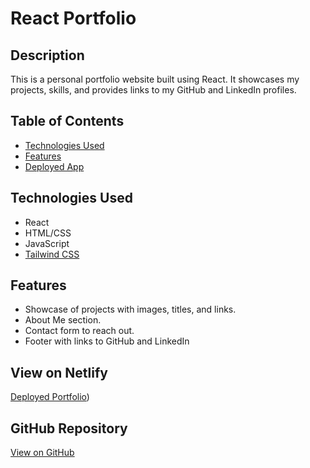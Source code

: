 # React Portfolio

## Description
This is a personal portfolio website built using React. It showcases my projects, skills, and provides links to my GitHub and LinkedIn profiles.

## Table of Contents
- [Technologies Used](#technologies-used)
- [Features](#features)
- [Deployed App](#view-on-netlify)

## Technologies Used
- React
- HTML/CSS
- JavaScript
- [Tailwind CSS](https://tailwindcss.com/)


## Features
- Showcase of projects with images, titles, and links.
- About Me section.
- Contact form to reach out.
- Footer with links to GitHub and LinkedIn

## View on Netlify
[Deployed Portfolio](https://heroic-sprite-343733.netlify.app/))

## GitHub Repository
[View on GitHub](https://github.com/micahives/React-Portfolio)
